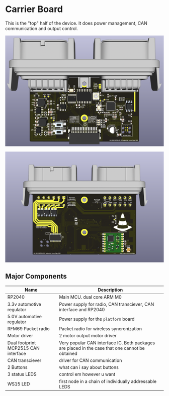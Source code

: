 # Carrier Board

This is the "top" half of the device. It does power management, CAN communication and output control.

![pcb-front](/hardware/carrier/images/v3/v3-front.png)

![pcb-front](/hardware/carrier/images/v3/v3-back.png)

## Major Components

| Name | Description |
| ---- | ----------- |
| RP2040 | Main MCU. dual core ARM M0 |
| 3.3v automotive regulator | Power supply for radio, CAN transciever, CAN interface and RP2040 |
| 5.0V automotive regulator | Power supply for the `platform` board |
| RFM69 Packet radio | Packet radio for wireless syncronization |
| Motor driver | 2 motor output motor driver |
| Dual footprint MCP2515 CAN interface | Very popular CAN interface IC. Both packages are placed in the case that one cannot be obtained |
| CAN transciever | driver for CAN communication |
| 2 Buttons | what can i say about buttons |
| 3 status LEDS | control em however u want |
| WS15 LED | first node in a chain of individually addressable LEDS |
